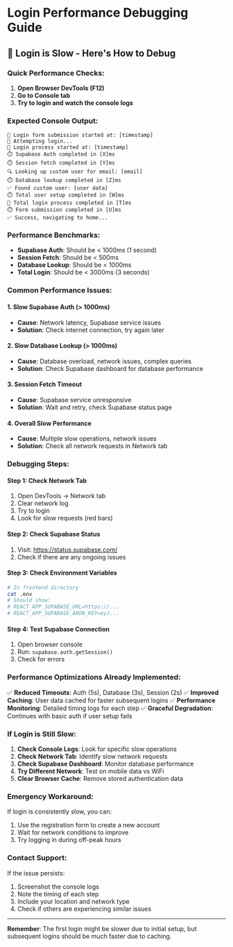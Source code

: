 # Login Performance Debugging Guide

## 🚨 Login is Slow - Here's How to Debug

### **Quick Performance Checks:**

1. **Open Browser DevTools (F12)**
2. **Go to Console tab**
3. **Try to login and watch the console logs**

### **Expected Console Output:**
```
🚀 Login form submission started at: [timestamp]
🔐 Attempting login...
🚀 Login process started at: [timestamp]
⏱️ Supabase Auth completed in [X]ms
⏱️ Session fetch completed in [Y]ms
🔍 Looking up custom user for email: [email]
⏱️ Database lookup completed in [Z]ms
✅ Found custom user: [user data]
⏱️ Total user setup completed in [W]ms
🎉 Total login process completed in [T]ms
⏱️ Form submission completed in [U]ms
✅ Success, navigating to home...
```

### **Performance Benchmarks:**
- **Supabase Auth**: Should be < 1000ms (1 second)
- **Session Fetch**: Should be < 500ms
- **Database Lookup**: Should be < 1000ms
- **Total Login**: Should be < 3000ms (3 seconds)

### **Common Performance Issues:**

#### 1. **Slow Supabase Auth (> 1000ms)**
- **Cause**: Network latency, Supabase service issues
- **Solution**: Check internet connection, try again later

#### 2. **Slow Database Lookup (> 1000ms)**
- **Cause**: Database overload, network issues, complex queries
- **Solution**: Check Supabase dashboard for database performance

#### 3. **Session Fetch Timeout**
- **Cause**: Supabase service unresponsive
- **Solution**: Wait and retry, check Supabase status page

#### 4. **Overall Slow Performance**
- **Cause**: Multiple slow operations, network issues
- **Solution**: Check all network requests in Network tab

### **Debugging Steps:**

#### **Step 1: Check Network Tab**
1. Open DevTools → Network tab
2. Clear network log
3. Try to login
4. Look for slow requests (red bars)

#### **Step 2: Check Supabase Status**
1. Visit: https://status.supabase.com/
2. Check if there are any ongoing issues

#### **Step 3: Check Environment Variables**
```bash
# In frontend directory
cat .env
# Should show:
# REACT_APP_SUPABASE_URL=https://...
# REACT_APP_SUPABASE_ANON_KEY=eyJ...
```

#### **Step 4: Test Supabase Connection**
1. Open browser console
2. Run: `supabase.auth.getSession()`
3. Check for errors

### **Performance Optimizations Already Implemented:**

✅ **Reduced Timeouts**: Auth (5s), Database (3s), Session (2s)
✅ **Improved Caching**: User data cached for faster subsequent logins
✅ **Performance Monitoring**: Detailed timing logs for each step
✅ **Graceful Degradation**: Continues with basic auth if user setup fails

### **If Login is Still Slow:**

1. **Check Console Logs**: Look for specific slow operations
2. **Check Network Tab**: Identify slow network requests
3. **Check Supabase Dashboard**: Monitor database performance
4. **Try Different Network**: Test on mobile data vs WiFi
5. **Clear Browser Cache**: Remove stored authentication data

### **Emergency Workaround:**

If login is consistently slow, you can:
1. Use the registration form to create a new account
2. Wait for network conditions to improve
3. Try logging in during off-peak hours

### **Contact Support:**

If the issue persists:
1. Screenshot the console logs
2. Note the timing of each step
3. Include your location and network type
4. Check if others are experiencing similar issues

---

**Remember**: The first login might be slower due to initial setup, but subsequent logins should be much faster due to caching.
